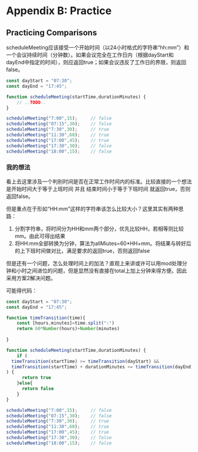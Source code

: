 # Appendix B: Practice

## Practicing Comparisons

scheduleMeeting应该接受一个开始时间（以24小时格式的字符串“hh:mm”）和一个会议持续时间（分钟数）。如果会议完全在工作日内（根据dayStart和dayEnd中指定的时间），则应返回true；如果会议违反了工作日的界限，则返回false。

```javascript
const dayStart = "07:30";
const dayEnd = "17:45";

function scheduleMeeting(startTime,durationMinutes) {
    // ..TODO..
}

scheduleMeeting("7:00",15);     // false
scheduleMeeting("07:15",30);    // false
scheduleMeeting("7:30",30);     // true
scheduleMeeting("11:30",60);    // true
scheduleMeeting("17:00",45);    // true
scheduleMeeting("17:30",30);    // false
scheduleMeeting("18:00",15);    // false
```

### 我的想法

看上去这里涉及一个判别时间是否在正常工作时间内的标准。比较直接的一个想法是开始时间大于等于上班时间 并且 结束时间小于等于下班时间 就返回true，否则返回false。

但是重点在于形如“HH:mm”这样的字符串该怎么比较大小？这里其实有两种思路：

1. 分割字符串，将时间分为HH和mm两个部分，优先比较HH，若相等则比较mm。由此可得出结果
2. 将HH:mm全部转换为分钟，算法为allMiutes=60*HH+mm。将结果与转好后的上下班时间做对比，满足要求的返回true，否则返回false

但是还有一个问题，怎么处理时间上的加法？直观上来讲或许可以用mod处理分钟和小时之间进位的问题，但是显然没有直接在total上加上分钟来得方便。因此采用方案2解决问题。

可能得代码：

```javascript
const dayStart = "07:30";
const dayEnd = "17:45";

function timeTransition(time){
  	const [hours,minutes]=time.split(":")
    return 60*Number(hours)+Number(minutes)
  
}

function scheduleMeeting(startTime,durationMinutes) {
   	if (
  timeTransition(startTime) >= timeTransition(dayStart) &&
  timeTransition(startTime) + durationMinutes <= timeTransition(dayEnd)
) {
      return true
    }else{
      return false
    }
}

scheduleMeeting("7:00",15);     // false
scheduleMeeting("07:15",30);    // false
scheduleMeeting("7:30",30);     // true
scheduleMeeting("11:30",60);    // true
scheduleMeeting("17:00",45);    // true
scheduleMeeting("17:30",30);    // false
scheduleMeeting("18:00",15);    // false
```